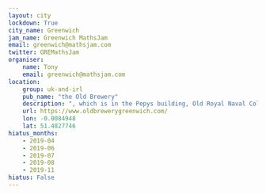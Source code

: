 ```yaml
---
layout: city                                           
lockdown: True
city_name: Greenwich                                                               
jam_name: Greenwich MathsJam
email: greenwich@mathsjam.com
twitter: GREMathsJam
organiser:
    name: Tony
    email: greenwich@mathsjam.com
location:
    group: uk-and-irl
    pub_name: "the Old Brewery"
    description: ", which is in the Pepys building, Old Royal Naval College"
    url: https://www.oldbrewerygreenwich.com/
    lon: -0.0084948
    lat: 51.4827746
hiatus_months:
    - 2019-04
    - 2019-06
    - 2019-07
    - 2019-08
    - 2019-11
hiatus: False
---
```

